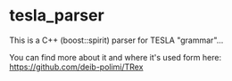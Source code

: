 # tesla_parser
This is a C++ (boost::spirit) parser for TESLA "grammar"...

You can find more about it and where it's used form here: https://github.com/deib-polimi/TRex
